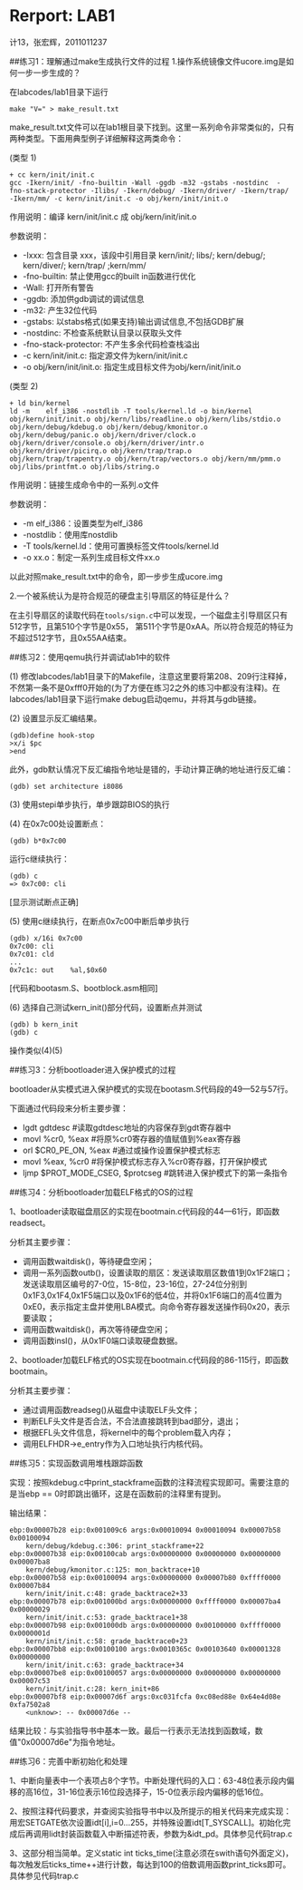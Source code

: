 # Rerport: LAB1

计13，张宏辉，2011011237


##练习1：理解通过make生成执行文件的过程
1.操作系统镜像文件ucore.img是如何一步一步生成的？

在labcodes/lab1目录下运行
```
make "V=" > make_result.txt
```
make_result.txt文件可以在lab1根目录下找到。这里一系列命令非常类似的，只有两种类型。下面用典型例子详细解释这两类命令：

(类型 1)
```
+ cc kern/init/init.c
gcc -Ikern/init/ -fno-builtin -Wall -ggdb -m32 -gstabs -nostdinc  -fno-stack-protector -Ilibs/ -Ikern/debug/ -Ikern/driver/ -Ikern/trap/ -Ikern/mm/ -c kern/init/init.c -o obj/kern/init/init.o
```
作用说明：编译 kern/init/init.c 成 obj/kern/init/init.o

参数说明：
- -Ixxx: 包含目录 xxx，该段中引用目录 kern/init/; libs/; kern/debug/; kern/diver/; kern/trap/ ;kern/mm/
- -fno-builtin: 禁止使用gcc的built in函数进行优化
- -Wall: 打开所有警告
- -ggdb: 添加供gdb调试的调试信息
- -m32: 产生32位代码
- -gstabs: 以stabs格式(如果支持)输出调试信息,不包括GDB扩展
- -nostdinc: 不检查系统默认目录以获取头文件
- -fno-stack-protector: 不产生多余代码检查栈溢出
- -c kern/init/init.c: 指定源文件为kern/init/init.c
- -o obj/kern/init/init.o: 指定生成目标文件为obj/kern/init/init.o
            
(类型 2)
```
+ ld bin/kernel
ld -m    elf_i386 -nostdlib -T tools/kernel.ld -o bin/kernel  obj/kern/init/init.o obj/kern/libs/readline.o obj/kern/libs/stdio.o obj/kern/debug/kdebug.o obj/kern/debug/kmonitor.o obj/kern/debug/panic.o obj/kern/driver/clock.o obj/kern/driver/console.o obj/kern/driver/intr.o obj/kern/driver/picirq.o obj/kern/trap/trap.o obj/kern/trap/trapentry.o obj/kern/trap/vectors.o obj/kern/mm/pmm.o  obj/libs/printfmt.o obj/libs/string.o
```
作用说明：链接生成命令中的一系列.o文件

参数说明：
- -m elf_i386：设置类型为elf_i386
- -nostdlib：使用库nostdlib
- -T tools/kernel.ld：使用可置换标签文件tools/kernel.ld
- -o xx.o：制定一系列生成目标文件xx.o

以此对照make_result.txt中的命令，即一步步生成ucore.img

2.一个被系统认为是符合规范的硬盘主引导扇区的特征是什么？

在主引导扇区的读取代码在`tools/sign.c`中可以发现，一个磁盘主引导扇区只有512字节，且第510个字节是0x55， 第511个字节是0xAA。所以符合规范的特征为不超过512字节，且0x55AA结束。


##练习2：使用qemu执行并调试lab1中的软件

(1) 修改labcodes/lab1目录下的Makefile，注意这里要将第208、209行注释掉，不然第一条不是0xfff0开始的(为了方便在练习2之外的练习中都没有注释)。在labcodes/lab1目录下运行make debug启动qemu，并将其与gdb链接。

(2) 设置显示反汇编结果。

```
(gdb)define hook-stop
>x/i $pc
>end
```

此外，gdb默认情况下反汇编指令地址是错的，手动计算正确的地址进行反汇编：

```
(gdb) set architecture i8086
```

(3) 使用stepi单步执行，单步跟踪BIOS的执行

(4) 在0x7c00处设置断点：

```
(gdb) b*0x7c00
```

运行c继续执行：

```
(gdb) c
=> 0x7c00: cli
```
[显示测试断点正确]

(5) 使用c继续执行，在断点0x7c00中断后单步执行

```
(gdb) x/16i 0x7c00
0x7c00:	cli
0x7c01:	cld
...
0x7c1c:	out    %al,$0x60
```

[代码和bootasm.S、bootblock.asm相同]

(6) 选择自己测试kern_init()部分代码，设置断点并测试

```
(gdb) b kern_init
(gdb) c
```

操作类似(4)(5)

##练习3：分析bootloader进入保护模式的过程

bootloader从实模式进入保护模式的实现在bootasm.S代码段的49—52与57行。

下面通过代码段来分析主要步骤：
- lgdt gdtdesc             #读取gdtdesc地址的内容保存到gdt寄存器中
- movl %cr0, %eax          #将原%cr0寄存器的值赋值到%eax寄存器
- orl $CR0_PE_ON, %eax     #通过或操作设置保护模式标志
- movl %eax, %cr0          #将保护模式标志存入%cr0寄存器，打开保护模式
- ljmp $PROT_MODE_CSEG, $protcseg 	#跳转进入保护模式下的第一条指令

##练习4：分析bootloader加载ELF格式的OS的过程

1、bootloader读取磁盘扇区的实现在bootmain.c代码段的44—61行，即函数readsect。

分析其主要步骤：
- 调用函数waitdisk()，等待硬盘空闲；
- 调用一系列函数outb()，设置读取的扇区：发送读取扇区数值1到0x1F2端口；发送读取扇区编号的7-0位，15-8位，23-16位，27-24位分别到0x1F3,0x1F4,0x1F5端口以及0x1F6的低4位，并将0x1F6端口的高4位置为0xE0，表示指定主盘并使用LBA模式。向命令寄存器发送操作码0x20，表示要读取；
- 调用函数waitdisk()，再次等待硬盘空闲；
- 调用函数insl()，从0x1F0端口读取硬盘数据。

2、bootloader加载ELF格式的OS实现在bootmain.c代码段的86-115行，即函数bootmain。

分析其主要步骤：
- 通过调用函数readseg()从磁盘中读取ELF头文件；
- 判断ELF头文件是否合法，不合法直接跳转到bad部分，退出；
- 根据EFL头文件信息，将kernel中的每个problem载入内存；
- 调用ELFHDR->e_entry作为入口地址执行内核代码。

##练习5：实现函数调用堆栈跟踪函数

实现：按照kdebug.c中print_stackframe函数的注释流程实现即可。需要注意的是当ebp == 0时即跳出循环，这是在函数前的注释里有提到。

输出结果：

```
ebp:0x00007b28 eip:0x001009c6 args:0x00010094 0x00010094 0x00007b58 0x00100094
    kern/debug/kdebug.c:306: print_stackframe+22
ebp:0x00007b38 eip:0x00100cab args:0x00000000 0x00000000 0x00000000 0x00007ba8
    kern/debug/kmonitor.c:125: mon_backtrace+10
ebp:0x00007b58 eip:0x00100094 args:0x00000000 0x00007b80 0xffff0000 0x00007b84
    kern/init/init.c:48: grade_backtrace2+33
ebp:0x00007b78 eip:0x001000bd args:0x00000000 0xffff0000 0x00007ba4 0x00000029
    kern/init/init.c:53: grade_backtrace1+38
ebp:0x00007b98 eip:0x001000db args:0x00000000 0x00100000 0xffff0000 0x0000001d
    kern/init/init.c:58: grade_backtrace0+23
ebp:0x00007bb8 eip:0x00100100 args:0x0010365c 0x00103640 0x00001328 0x00000000
    kern/init/init.c:63: grade_backtrace+34
ebp:0x00007be8 eip:0x00100057 args:0x00000000 0x00000000 0x00000000 0x00007c53
    kern/init/init.c:28: kern_init+86
ebp:0x00007bf8 eip:0x00007d6f args:0xc031fcfa 0xc08ed88e 0x64e4d08e 0xfa7502a8
    <unknow>: -- 0x00007d6e --
```

结果比较：与实验指导书中基本一致。最后一行表示无法找到函数域，数值"0x00007d6e"为指令地址。

##练习6：完善中断初始化和处理

1、中断向量表中一个表项占8个字节。中断处理代码的入口：63-48位表示段内偏移的高16位，31-16位表示16位段选择子，15-0位表示段内偏移的低16位。

2、按照注释代码要求，并查阅实验指导书中以及所提示的相关代码来完成实现：用宏SETGATE依次设置idt[i],i=0...255，并特殊设置idt[T_SYSCALL]。初始化完成后再调用lidt封装函数载入中断描述符表，参数为&idt_pd。具体参见代码trap.c

3、这部分相当简单。定义static int ticks_time(注意必须在swith语句外面定义)，每次触发后ticks_time++进行计数，每达到100的倍数调用函数print_ticks即可。具体参见代码trap.c
